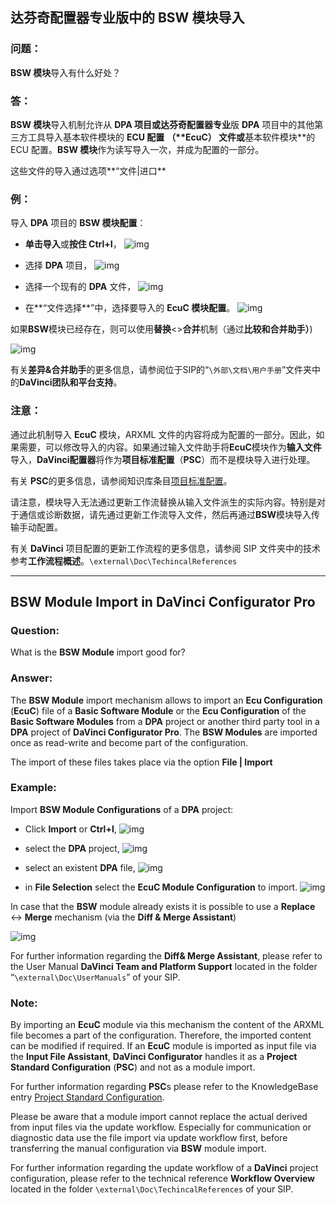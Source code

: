 ## 达芬奇配置器专业版中的 BSW 模块导入

### 问题：

**BSW 模块**导入有什么好处？

### 答：

**BSW 模块**导入机制允许从 **DPA 项目或达芬奇配置器专业**版 **DPA** 项目中的其他第三方工具导入基本软件模块的 **ECU 配置** **（****EcuC**） 文件或**基本软件模块**的 ECU 配置。**BSW 模块**作为读写导入一次，并成为配置的一部分。

这些文件的导入通过选项**“文件|进口**

### 例：

导入 **DPA** 项目的 **BSW 模块配置**：

- **单击导入**或**按住 Ctrl+I**，
  ![img](https://support.vector.com/sys_attachment.do?sys_id=4a094f07dbe5a41c4896115e68961957)

- 选择 **DPA** 项目，
  ![img](https://support.vector.com/sys_attachment.do?sys_id=5a09cb07dbe5a41c4896115e6896193c)

- 选择一个现有的 **DPA** 文件，
  ![img](https://support.vector.com/sys_attachment.do?sys_id=1a094f07dbe5a41c4896115e689619fc)

- 在**“文件选择**”中，选择要导入的 **EcuC 模块配置**。
  ![img](https://support.vector.com/sys_attachment.do?sys_id=d6094f07dbe5a41c4896115e689619e7)

 

如果**BSW**模块已经存在，则可以使用**替换**<>**合并**机制（通过**比较和合并助手）**)

![img](https://support.vector.com/sys_attachment.do?sys_id=d2098f07dbe5a41c4896115e6896192f)

 

有关**差异&合并助手**的更多信息，请参阅位于SIP的“`\外部\文档\用户手册`”文件夹中的**DaVinci团队和平台支持**。

### 注意：

通过此机制导入 **EcuC** 模块，ARXML 文件的内容将成为配置的一部分。因此，如果需要，可以修改导入的内容。如果通过输入文件助手将**EcuC**模块作为**输入文件**导入，**DaVinci配置器**将作为**项目标准配置**（**PSC**）而不是模块导入进行处理。

有关 **PSC**的更多信息，请参阅知识库条目[项目标准配置](https://support.vector.com/kb/?id=kb_article_view&sysparm_article=KB0012875)。

请注意，模块导入无法通过更新工作流替换从输入文件派生的实际内容。特别是对于通信或诊断数据，请先通过更新工作流导入文件，然后再通过**BSW**模块导入传输手动配置。

有关 **DaVinci** 项目配置的更新工作流程的更多信息，请参阅 SIP 文件夹中的技术参考**工作流程概述**。`\external\Doc\TechincalReferences`



***



## BSW Module Import in DaVinci Configurator Pro

### Question:

What is the **BSW Module** import good for?

### Answer:

The **BSW Module** import mechanism allows to import an **Ecu Configuration** (**EcuC**) file of a **Basic Software Module** or the **Ecu Configuration** of the **Basic Software Modules** from a **DPA** project or another third party tool in a **DPA** project of **DaVinci Configurator Pro**. The **BSW Modules** are imported once as read-write and become part of the configuration.

The import of these files takes place via the option **File | Import**

### Example:

Import **BSW Module Configurations** of a **DPA** project:

- Click **Import** or **Ctrl+I**,
  ![img](https://support.vector.com/sys_attachment.do?sys_id=4a094f07dbe5a41c4896115e68961957)

- select the **DPA** project,
  ![img](https://support.vector.com/sys_attachment.do?sys_id=5a09cb07dbe5a41c4896115e6896193c)

- select an existent **DPA** file,
  ![img](https://support.vector.com/sys_attachment.do?sys_id=1a094f07dbe5a41c4896115e689619fc)

- in **File Selection** select the **EcuC Module Configuration** to import.
  ![img](https://support.vector.com/sys_attachment.do?sys_id=d6094f07dbe5a41c4896115e689619e7)

 

In case that the **BSW** module already exists it is possible to use a **Replace** <-> **Merge** mechanism (via the **Diff & Merge Assistant**)

![img](https://support.vector.com/sys_attachment.do?sys_id=d2098f07dbe5a41c4896115e6896192f)

 

For further information regarding the **Diff& Merge Assistant**, please refer to the User Manual **DaVinci Team and Platform Support** located in the folder “`\external\Doc\UserManuals`” of your SIP.

### Note:

By importing an **EcuC** module via this mechanism the content of the ARXML file becomes a part of the configuration. Therefore, the imported content can be modified if required. If an **EcuC** module is imported as input file via the **Input File Assistant**, **DaVinci Configurator** handles it as a **Project Standard Configuration** (**PSC**) and not as a module import.

For further information regarding **PSC**s please refer to the KnowledgeBase entry [Project Standard Configuration](https://support.vector.com/kb/?id=kb_article_view&sysparm_article=KB0012875).

Please be aware that a module import cannot replace the actual derived from input files via the update workflow. Especially for communication or diagnostic data use the file import via update workflow first, before transferring the manual configuration via **BSW** module import.

For further information regarding the update workflow of a **DaVinci** project configuration, please refer to the technical reference **Workflow Overview** located in the folder `\external\Doc\TechincalReferences` of your SIP.
